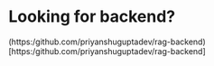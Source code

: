 # Looking for backend?
(https:/github.com/priyanshuguptadev/rag-backend)[https:/github.com/priyanshuguptadev/rag-backend]
